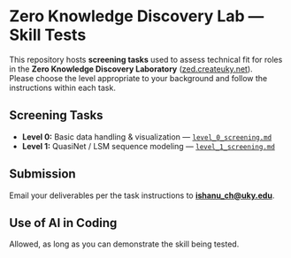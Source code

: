 # Zero Knowledge Discovery Lab — Skill Tests

This repository hosts **screening tasks** used to assess technical fit for roles in the **Zero Knowledge Discovery Laboratory** ([zed.createuky.net](https://zed.createuky.net/)).  
Please choose the level appropriate to your background and follow the instructions within each task.

## Screening Tasks
- **Level 0:** Basic data handling & visualization — [`level_0_screening.md`](./level_0_screening.md)
- **Level 1:** QuasiNet / LSM sequence modeling — [`level_1_screening.md`](./level_1_screening.md)


## Submission
Email your deliverables per the task instructions to **ishanu_ch@uky.edu**.


## Use of AI in Coding
Allowed, as long as  you can  demonstrate the skill being tested.

